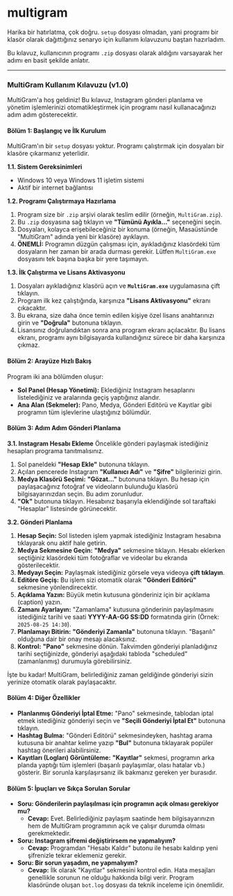# multigram
Harika bir hatırlatma, çok doğru. `setup` dosyası olmadan, yani programı bir klasör olarak dağıttığınız senaryo için kullanım kılavuzunu baştan hazırladım.

Bu kılavuz, kullanıcının programı `.zip` dosyası olarak aldığını varsayarak her adımı en basit şekilde anlatır.

---

### **MultiGram Kullanım Kılavuzu (v1.0)**

MultiGram'a hoş geldiniz! Bu kılavuz, Instagram gönderi planlama ve yönetim işlemlerinizi otomatikleştirmek için programı nasıl kullanacağınızı adım adım gösterecektir.

#### **Bölüm 1: Başlangıç ve İlk Kurulum**

MultiGram'ın bir `setup` dosyası yoktur. Programı çalıştırmak için dosyaları bir klasöre çıkarmanız yeterlidir.

**1.1. Sistem Gereksinimleri**
* Windows 10 veya Windows 11 işletim sistemi
* Aktif bir internet bağlantısı

**1.2. Programı Çalıştırmaya Hazırlama**
1.  Program size bir `.zip` arşivi olarak teslim edilir (örneğin, `MultiGram.zip`).
2.  Bu `.zip` dosyasına sağ tıklayın ve **"Tümünü Ayıkla..."** seçeneğini seçin.
3.  Dosyaları, kolayca erişebileceğiniz bir konuma (örneğin, Masaüstünde "MultiGram" adında yeni bir klasöre) ayıklayın.
4.  **ÖNEMLİ:** Programın düzgün çalışması için, ayıkladığınız klasördeki tüm dosyaların her zaman bir arada durması gerekir. Lütfen `MultiGram.exe` dosyasını tek başına başka bir yere taşımayın.

**1.3. İlk Çalıştırma ve Lisans Aktivasyonu**
1.  Dosyaları ayıkladığınız klasörü açın ve **`MultiGram.exe`** uygulamasına çift tıklayın.
2.  Program ilk kez çalıştığında, karşınıza **"Lisans Aktivasyonu"** ekranı çıkacaktır.
3.  Bu ekrana, size daha önce temin edilen kişiye özel lisans anahtarınızı girin ve **"Doğrula"** butonuna tıklayın.
4.  Lisansınız doğrulandıktan sonra ana program ekranı açılacaktır. Bu lisans ekranı, programı aynı bilgisayarda kullandığınız sürece bir daha karşınıza çıkmaz.

#### **Bölüm 2: Arayüze Hızlı Bakış**

Program iki ana bölümden oluşur:
* **Sol Panel (Hesap Yönetimi):** Eklediğiniz Instagram hesaplarını listelediğiniz ve aralarında geçiş yaptığınız alandır.
* **Ana Alan (Sekmeler):** Pano, Medya, Gönderi Editörü ve Kayıtlar gibi programın tüm işlevlerine ulaştığınız bölümdür.

#### **Bölüm 3: Adım Adım Gönderi Planlama**

**3.1. Instagram Hesabı Ekleme**
Öncelikle gönderi paylaşmak istediğiniz hesapları programa tanıtmalısınız.
1.  Sol paneldeki **"Hesap Ekle"** butonuna tıklayın.
2.  Açılan pencerede Instagram **"Kullanıcı Adı"** ve **"Şifre"** bilgilerinizi girin.
3.  **Medya Klasörü Seçimi:** **"Gözat..."** butonuna tıklayın. Bu hesap için paylaşacağınız fotoğraf ve videoların bulunduğu klasörü bilgisayarınızdan seçin. Bu adım zorunludur.
4.  **"Ok"** butonuna tıklayın. Hesabınız başarıyla eklendiğinde sol taraftaki "Hesaplar" listesinde görünecektir.

**3.2. Gönderi Planlama**
1.  **Hesap Seçin:** Sol listeden işlem yapmak istediğiniz Instagram hesabına tıklayarak onu aktif hale getirin.
2.  **Medya Sekmesine Geçin:** **"Medya"** sekmesine tıklayın. Hesabı eklerken seçtiğiniz klasördeki tüm fotoğraflar ve videolar bu ekranda gösterilecektir.
3.  **Medyayı Seçin:** Paylaşmak istediğiniz görsele veya videoya **çift tıklayın**.
4.  **Editöre Geçiş:** Bu işlem sizi otomatik olarak **"Gönderi Editörü"** sekmesine yönlendirecektir.
5.  **Açıklama Yazın:** Büyük metin kutusuna gönderiniz için bir açıklama (caption) yazın.
6.  **Zamanı Ayarlayın:** "Zamanlama" kutusuna gönderinin paylaşılmasını istediğiniz tarihi ve saati **YYYY-AA-GG SS:DD** formatında girin (Örnek: `2025-08-25 14:30`).
7.  **Planlamayı Bitirin:** **"Gönderiyi Zamanla"** butonuna tıklayın. "Başarılı" olduğuna dair bir onay mesajı alacaksınız.
8.  **Kontrol:** **"Pano"** sekmesine dönün. Takvimden gönderiyi planladığınız tarihi seçtiğinizde, gönderiyi aşağıdaki tabloda "scheduled" (zamanlanmış) durumuyla görebilirsiniz.

İşte bu kadar! MultiGram, belirlediğiniz zaman geldiğinde gönderiyi sizin yerinize otomatik olarak paylaşacaktır.

#### **Bölüm 4: Diğer Özellikler**

* **Planlanmış Gönderiyi İptal Etme:** "Pano" sekmesinde, tablodan iptal etmek istediğiniz gönderiyi seçin ve **"Seçili Gönderiyi İptal Et"** butonuna tıklayın.
* **Hashtag Bulma:** "Gönderi Editörü" sekmesindeyken, hashtag arama kutusuna bir anahtar kelime yazıp **"Bul"** butonuna tıklayarak popüler hashtag önerileri alabilirsiniz.
* **Kayıtları (Logları) Görüntüleme:** **"Kayıtlar"** sekmesi, programın arka planda yaptığı tüm işlemleri (başarılı paylaşımlar, olası hatalar vb.) gösterir. Bir sorunla karşılaşırsanız ilk bakmanız gereken yer burasıdır.

#### **Bölüm 5: İpuçları ve Sıkça Sorulan Sorular**

* **Soru: Gönderilerin paylaşılması için programın açık olması gerekiyor mu?**
    * **Cevap:** Evet. Belirlediğiniz paylaşım saatinde hem bilgisayarınızın hem de MultiGram programının açık ve çalışır durumda olması gerekmektedir.
* **Soru: Instagram şifremi değiştirirsem ne yapmalıyım?**
    * **Cevap:** Programdan "Hesabı Kaldır" butonu ile hesabı kaldırıp yeni şifrenizle tekrar eklemeniz gerekir.
* **Soru: Bir sorun yaşadım, ne yapmalıyım?**
    * **Cevap:** İlk olarak "Kayıtlar" sekmesini kontrol edin. Hata mesajları genellikle sorunun ne olduğu hakkında bilgi verir. Program klasöründe oluşan `bot.log` dosyası da teknik inceleme için önemlidir.
